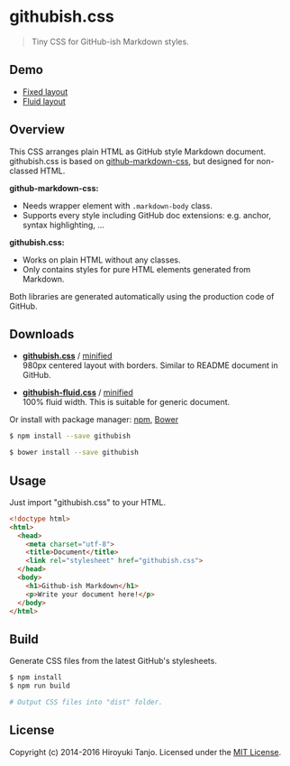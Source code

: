 # githubish.css

> Tiny CSS for GitHub-ish Markdown styles.

## Demo
* [Fixed layout](http://htanjo.github.io/githubish.css/)
* [Fluid layout](http://htanjo.github.io/githubish.css/fluid.html)

## Overview
This CSS arranges plain HTML as GitHub style Markdown document.  
githubish.css is based on [github-markdown-css](https://github.com/sindresorhus/github-markdown-css), but designed for non-classed HTML.

**github-markdown-css:**
* Needs wrapper element with `.markdown-body` class.
* Supports every style including GitHub doc extensions: e.g. anchor, syntax highlighting, ...

**githubish.css:**
* Works on plain HTML without any classes.
* Only contains styles for pure HTML elements generated from Markdown.

Both libraries are generated automatically using the production code of GitHub.

## Downloads
* **[githubish.css](https://raw.githubusercontent.com/htanjo/githubish.css/master/dist/githubish.css)** / [minified](https://raw.githubusercontent.com/htanjo/githubish.css/master/dist/githubish.min.css)  
  980px centered layout with borders. Similar to README document in GitHub.

* **[githubish-fluid.css](https://raw.githubusercontent.com/htanjo/githubish.css/master/dist/githubish-fluid.css)** / [minified](https://raw.githubusercontent.com/htanjo/githubish.css/master/dist/githubish-fluid.min.css)  
  100% fluid width. This is suitable for generic document.

Or install with package manager: [npm](https://www.npmjs.com/), [Bower](http://bower.io/)

```sh
$ npm install --save githubish
```

```sh
$ bower install --save githubish
```

## Usage
Just import "githubish.css" to your HTML.

```html
<!doctype html>
<html>
  <head>
    <meta charset="utf-8">
    <title>Document</title>
    <link rel="stylesheet" href="githubish.css">
  </head>
  <body>
    <h1>Github-ish Markdown</h1>
    <p>Write your document here!</p>
  </body>
</html>
```

## Build
Generate CSS files from the latest GitHub's stylesheets.

```sh
$ npm install
$ npm run build

# Output CSS files into "dist" folder.
```

## License
Copyright (c) 2014-2016 Hiroyuki Tanjo.
Licensed under the [MIT License](https://github.com/htanjo/githubish.css/blob/master/LICENSE).
